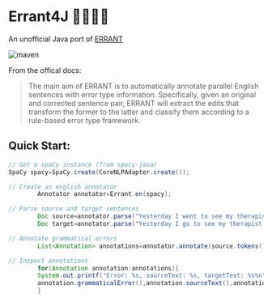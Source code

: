 # Errant4J 🧑🏻‍🏫📝

An unofficial Java port of [ERRANT](https://github.com/chrisjbryant/errant)

![maven](https://github.com/manzurola/errant-java/actions/workflows/maven.yml/badge.svg)

From the offical docs:

> The main aim of ERRANT is to automatically annotate parallel English sentences with error type information. Specifically, given an original and corrected sentence pair, ERRANT will extract the edits that transform the former to the latter and classify them according to a rule-based error type framework.

## Quick Start:

```java
// Get a spaCy instance (from spacy-java)
SpaCy spacy=SpaCy.create(CoreNLPAdapter.create());

// Create an english annotator
        Annotator annotator=Errant.en(spacy);

// Parse source and target sentences
        Doc source=annotator.parse("Yesterday I went to see my therapist.");
        Doc target=annotator.parse("Yesterday I go to see my therapist.");

// Annotate grammatical errors
        List<Annotation> annotations=annotator.annotate(source.tokens(),target.tokens());

// Inspect annotations
        for(Annotation annotation:annotations){
        System.out.printf("Error: %s, sourceText: %s, targetText: %s%n",
        annotation.grammaticalError(),annotation.sourceText(),annotation.targetText());
        }
```
